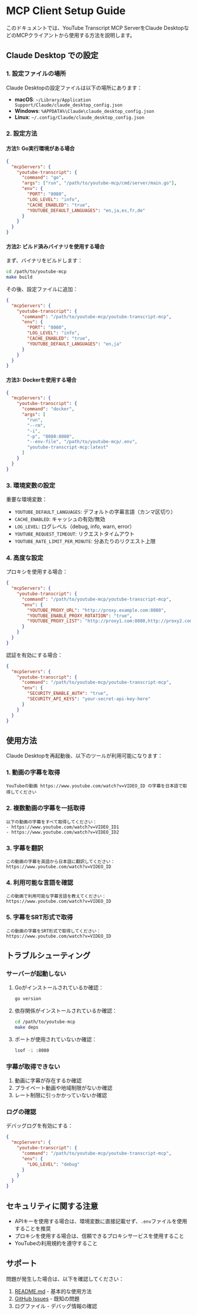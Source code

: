 # MCP Client Setup Guide

このドキュメントでは、YouTube Transcript MCP ServerをClaude DesktopなどのMCPクライアントから使用する方法を説明します。

## Claude Desktop での設定

### 1. 設定ファイルの場所

Claude Desktopの設定ファイルは以下の場所にあります：

- **macOS**: `~/Library/Application Support/Claude/claude_desktop_config.json`
- **Windows**: `%APPDATA%\Claude\claude_desktop_config.json`
- **Linux**: `~/.config/Claude/claude_desktop_config.json`

### 2. 設定方法

#### 方法1: Go実行環境がある場合

```json
{
  "mcpServers": {
    "youtube-transcript": {
      "command": "go",
      "args": ["run", "/path/to/youtube-mcp/cmd/server/main.go"],
      "env": {
        "PORT": "8080",
        "LOG_LEVEL": "info",
        "CACHE_ENABLED": "true",
        "YOUTUBE_DEFAULT_LANGUAGES": "en,ja,es,fr,de"
      }
    }
  }
}
```

#### 方法2: ビルド済みバイナリを使用する場合

まず、バイナリをビルドします：

```bash
cd /path/to/youtube-mcp
make build
```

その後、設定ファイルに追加：

```json
{
  "mcpServers": {
    "youtube-transcript": {
      "command": "/path/to/youtube-mcp/youtube-transcript-mcp",
      "env": {
        "PORT": "8080",
        "LOG_LEVEL": "info",
        "CACHE_ENABLED": "true",
        "YOUTUBE_DEFAULT_LANGUAGES": "en,ja"
      }
    }
  }
}
```

#### 方法3: Dockerを使用する場合

```json
{
  "mcpServers": {
    "youtube-transcript": {
      "command": "docker",
      "args": [
        "run",
        "--rm",
        "-i",
        "-p", "8080:8080",
        "--env-file", "/path/to/youtube-mcp/.env",
        "youtube-transcript-mcp:latest"
      ]
    }
  }
}
```

### 3. 環境変数の設定

重要な環境変数：

- `YOUTUBE_DEFAULT_LANGUAGES`: デフォルトの字幕言語（カンマ区切り）
- `CACHE_ENABLED`: キャッシュの有効/無効
- `LOG_LEVEL`: ログレベル（debug, info, warn, error）
- `YOUTUBE_REQUEST_TIMEOUT`: リクエストタイムアウト
- `YOUTUBE_RATE_LIMIT_PER_MINUTE`: 分あたりのリクエスト上限

### 4. 高度な設定

プロキシを使用する場合：

```json
{
  "mcpServers": {
    "youtube-transcript": {
      "command": "/path/to/youtube-mcp/youtube-transcript-mcp",
      "env": {
        "YOUTUBE_PROXY_URL": "http://proxy.example.com:8080",
        "YOUTUBE_ENABLE_PROXY_ROTATION": "true",
        "YOUTUBE_PROXY_LIST": "http://proxy1.com:8080,http://proxy2.com:8080"
      }
    }
  }
}
```

認証を有効にする場合：

```json
{
  "mcpServers": {
    "youtube-transcript": {
      "command": "/path/to/youtube-mcp/youtube-transcript-mcp",
      "env": {
        "SECURITY_ENABLE_AUTH": "true",
        "SECURITY_API_KEYS": "your-secret-api-key-here"
      }
    }
  }
}
```

## 使用方法

Claude Desktopを再起動後、以下のツールが利用可能になります：

### 1. 動画の字幕を取得

```text
YouTubeの動画 https://www.youtube.com/watch?v=VIDEO_ID の字幕を日本語で取得してください
```

### 2. 複数動画の字幕を一括取得

```text
以下の動画の字幕をすべて取得してください：
- https://www.youtube.com/watch?v=VIDEO_ID1
- https://www.youtube.com/watch?v=VIDEO_ID2
```

### 3. 字幕を翻訳

```text
この動画の字幕を英語から日本語に翻訳してください：
https://www.youtube.com/watch?v=VIDEO_ID
```

### 4. 利用可能な言語を確認

```text
この動画で利用可能な字幕言語を教えてください：
https://www.youtube.com/watch?v=VIDEO_ID
```

### 5. 字幕をSRT形式で取得

```text
この動画の字幕をSRT形式で取得してください：
https://www.youtube.com/watch?v=VIDEO_ID
```

## トラブルシューティング

### サーバーが起動しない

1. Goがインストールされているか確認：
   ```bash
   go version
   ```

2. 依存関係がインストールされているか確認：
   ```bash
   cd /path/to/youtube-mcp
   make deps
   ```

3. ポートが使用されていないか確認：
   ```bash
   lsof -i :8080
   ```

### 字幕が取得できない

1. 動画に字幕が存在するか確認
2. プライベート動画や地域制限がないか確認
3. レート制限に引っかかっていないか確認

### ログの確認

デバッグログを有効にする：

```json
{
  "mcpServers": {
    "youtube-transcript": {
      "command": "/path/to/youtube-mcp/youtube-transcript-mcp",
      "env": {
        "LOG_LEVEL": "debug"
      }
    }
  }
}
```

## セキュリティに関する注意

- APIキーを使用する場合は、環境変数に直接記載せず、`.env`ファイルを使用することを推奨
- プロキシを使用する場合は、信頼できるプロキシサービスを使用すること
- YouTubeの利用規約を遵守すること

## サポート

問題が発生した場合は、以下を確認してください：

1. [README.md](../README.md) - 基本的な使用方法
2. [GitHub Issues](https://github.com/yourusername/youtube-transcript-mcp/issues) - 既知の問題
3. ログファイル - デバッグ情報の確認
